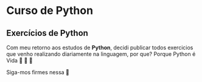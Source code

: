 # Curso de Python
 Exercícios de Python
 ---
Com meu retorno aos estudos de **Python**, decidi publicar todos exercicios que 
venho realizando diariamente na linguagem, por que? Porque Python é Vida :star_struck: :star_struck: :star_struck:

Siga-mos firmes nessa :muscle:
